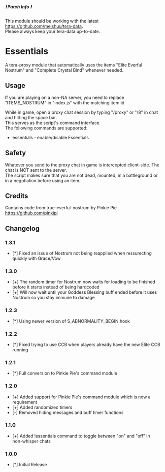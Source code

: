 ##### :heavy_exclamation_mark: Patch Info :heavy_exclamation_mark:
This module should be working with the latest https://github.com/meishuu/tera-data.  
Please always keep your tera-data up-to-date. 

# Essentials
A tera-proxy module that automatically uses the items "Elite Everful Nostrum" and "Complete Crystal Bind" whenever needed.  
  
## Usage  
If you are playing on a non-NA server, you need to replace "ITEMS_NOSTRUM" in "index.js" with the matching item id.  
  
While in game, open a proxy chat session by typing "/proxy" or "/8" in chat and hitting the space bar.  
This serves as the script's command interface.  
The following commands are supported:  
  
* essentials - enable/disable Essentials  
  
## Safety
Whatever you send to the proxy chat in game is intercepted client-side. The chat is NOT sent to the server.  
The script makes sure that you are not dead, mounted, in a battleground or in a negotiation before using an item.  
  
## Credits  
Contains code from true-everful-nostrum by Pinkie Pie https://github.com/pinkipi  
  
## Changelog
### 1.3.1
* [*] Fixed an issue of Nostrum not being reapplied when ressurecting quickly with Grace/Vow
### 1.3.0
* [+] The random timer for Nostrum now waits for loading to be finished before it starts instead of being hardcoded
* [+] Will now wait until your Goddess Blessing buff ended before it uses Nostrum so you stay immune to damage
### 1.2.3
* [*] Using newer version of S_ABNORMALITY_BEGIN hook
### 1.2.2
* [*] Fixed trying to use CCB when players already have the new Elite CCB running
### 1.2.1
* [*] Full conversion to Pinkie Pie's command module
### 1.2.0
* [+] Added support for Pinkie Pie's command module which is now a requirement
* [+] Added randomized timers
* [-] Removed hiding messages and buff timer functions
### 1.1.0
* [+] Added !essentials command to toggle between "on" and "off" in non-whisper chats
### 1.0.0
* [*] Initial Release
